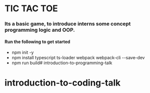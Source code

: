 # TIC TAC TOE

### Its a basic game, to introduce interns some concept programming logic and OOP.


#### Run the following to get started

- npm init -y
- npm install typescript ts-loader webpack webpack-cli --save-dev 
- npm run build# introduction-to-programming-talk
# introduction-to-coding-talk
